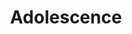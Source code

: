 ---
title: Adolescence
longTitle: 'Adolescence'
tags:
- gccommon
french:
- "[[Adolescence]]"
relatedTerm:
- "[[Youth Adolescents]]"
---
